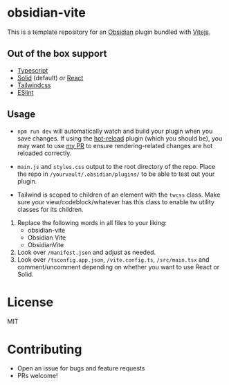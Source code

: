 # obsidian-vite

This is a template repository for an [Obsidian](obsidian.com) plugin bundled with [Vitejs](https://vitejs.dev).

## Out of the box support

- [Typescript](https://www.typescriptlang.org)
- [Solid](https://solidjs.com) (default) _or_ [React](https://react.dev)
- [Tailwindcss](https://tailwindcss.com)
- [ESlint](https://eslint.org)

## Usage

- `npm run dev` will automatically watch and build your plugin when you save changes. If using the [hot-reload](https://github.com/pjeby/hot-reload?tab=ISC-1-ov-file#readme) plugin (which you should be), you may want to use [my PR](https://github.com/pjeby/hot-reload/pull/15) to ensure rendering-related changes are hot reloaded correctly.

- `main.js` and `styles.css` output to the root directory of the repo. Place the repo in `/yourvault/.obsidian/plugins/` to be able to test out your plugin.
- Tailwind is scoped to children of an element with the `twcss` class. Make sure your view/codeblock/whatever has this class to enable tw utility classes for its children.

1. Replace the following words in all files to your liking:
   - obsidian-vite
   - Obsidian Vite
   - ObsidianVite
2. Look over `/manifest.json` and adjust as needed.
3. Look over `/tsconfig.app.json`, `/vite.config.ts`, `/src/main.tsx` and comment/uncomment depending on whether you want to use React or Solid.

# License

MIT

# Contributing

- Open an issue for bugs and feature requests
- PRs welcome!
